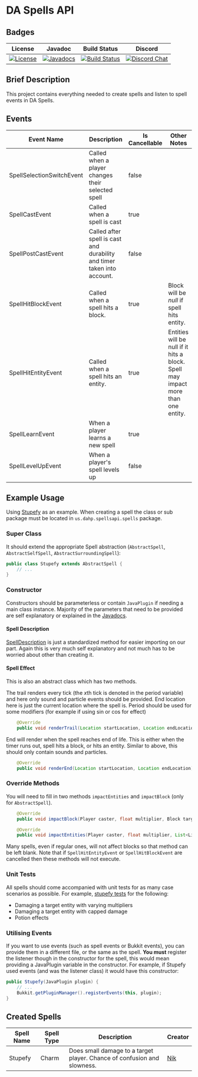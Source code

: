 # DA Spells API

## Badges
| License | Javadoc | Build Status | Discord |
| ------- | ------- | ------------ | ------- |
| [![License](https://img.shields.io/github/license/DAHP-MC/Spells-Api)](LICENSE)| [![Javadocs](https://img.shields.io/badge/Javadocs-0.1.0-orange.svg)](https://dahp-mc.github.io/Spells-Api/index.html) | [![Build Status](https://travis-ci.org/DAHP-MC/Spells-Api.svg?branch=master)](https://travis-ci.org/DAHP-MC/Spells-Api) | [![Discord Chat](https://img.shields.io/discord/213746546766774274.svg)](https://discord.gg/harrypotter) |

## Brief Description
This project contains everything needed to create spells and listen to spell events in DA Spells.

## Events 
| Event Name | Description | Is Cancellable | Other Notes |
| ---------- | ----------- | -------------- | ----------- |
| SpellSelectionSwitchEvent | Called when a player changes their selected spell | false | |
| SpellCastEvent | Called when a spell is cast | true | |
| SpellPostCastEvent | Called after spell is cast and durability and timer taken into account. | false | |
| SpellHitBlockEvent | Called when a spell hits a block. | true | Block will be _null_ if spell hits entity. |
| SpellHitEntityEvent | Called when a spell hits an entity. | true | Entities will be null if it hits a block. Spell may impact more than one entity. |
| SpellLearnEvent | When a player learns a new spell | true | |
| SpellLevelUpEvent | When a player's spell levels up | false | |

## Example Usage
Using [Stupefy](https://github.com/DAHP-MC/Spells-Api/blob/master/src/main/java/us/dahp/spellsapi/spells/Stupefy.java) as an example.
When creating a spell the class or sub package must be located in `us.dahp.spellsapi.spells` package.

### Super Class
It should extend the appropriate Spell abstraction (`AbstractSpell`, `AbstractSelfSpell`, `AbstractSurroundingSpell`):
```java
public class Stupefy extends AbstractSpell {
    // ...
}
```

### Constructor
Constructors should be parameterless or contain `JavaPlugin` if needing a main class instance.
Majority of the parameters that need to be provided are self explanatory or explained in the [Javadocs](https://dahp-mc.github.io/Spells-Api/index.html).

#### Spell Description
[SpellDescription](https://github.com/DAHP-MC/Spells-Api/blob/master/src/main/java/us/dahp/spellsapi/models/SpellDiscussion.java) is just a standardized method for easier importing on our part.
Again this is very much self explanatory and not much has to be worried about other than creating it.
 
#### Spell Effect
This is also an abstract class which has two methods.

The trail renders every tick (the *x*th tick is denoted in the period variable) and here only sound and particle events should be provided.
End location here is just the current location where the spell is. Period should be used for some modifiers (for example if using sin or cos for effect)
```java
    @Override
    public void renderTrail(Location startLocation, Location endLocation, long period) { }
```

End will render when the spell reaches end of life. This is either when the timer runs out, spell hits a block, or hits an entity.
Similar to above, this should only contain sounds and particles.
```java
    @Override
    public void renderEnd(Location startLocation, Location endLocation) { }
```
### Override Methods
You will need to fill in two methods `impactEntities` and `impactBlock` (only for `AbstractSpell`).
```java
    @Override
    public void impactBlock(Player caster, float multiplier, Block targetBlock) { }
```

```java
    @Override
    public void impactEntities(Player caster, float multiplier, List<LivingEntity> entities) { }
```

Many spells, even if regular ones, will not affect blocks so that method can be left blank.
Note that if `SpellHitEntityEvent` or `SpellHitBlockEvent` are cancelled then these methods will not execute.

### Unit Tests
All spells should come accompanied with unit tests for as many case scenarios as possible. For example, [stupefy tests](https://github.com/DAHP-MC/Spells-Api/blob/master/src/test/java/us/dahp/spellsapi/spells/StupefyTest.java) for the following:

 - Damaging a target entity with varying multipliers
 - Damaging a target entity with capped damage
 - Potion effects
 
### Utilising Events
If you want to use events (such as spell events or Bukkit events), you can provide them in a different file, or the same as the spell.
**You must** register the listener though in the constructor for the spell, this would mean providing a JavaPlugin variable in the constructor.
For example, if Stupefy used events (and was the listener class) it would have this constructor:
```java
public Stupefy(JavaPlugin plugin) {
    // ...
    Bukkit.getPluginManager().registerEvents(this, plugin);
}
```

## Created Spells
| Spell Name | Spell Type | Description | Creator |
| ---------- | ---------- | ----------- | ------- |
| Stupefy    | Charm       | Does small damage to a target player. Chance of confusion and slowness. | [Nik](https://github.com/sirNikolai) |